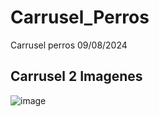 # Carrusel_Perros
Carrusel perros 09/08/2024

## Carrusel 2 Imagenes
![image](https://github.com/user-attachments/assets/c55356ac-c9d0-4d2d-a39e-70aa845845f9)
